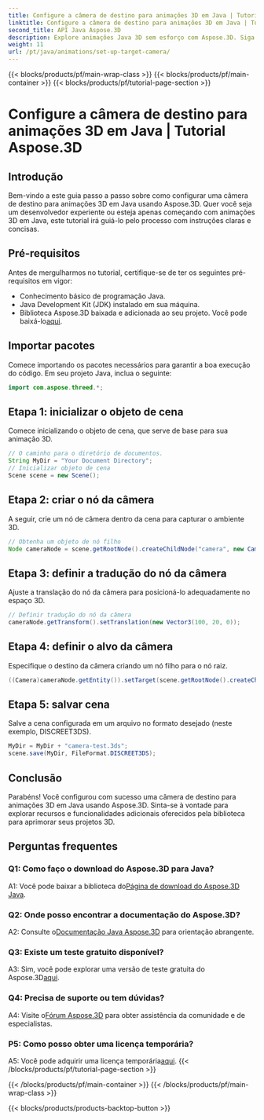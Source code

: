 ```yaml
---
title: Configure a câmera de destino para animações 3D em Java | Tutorial Aspose.3D
linktitle: Configure a câmera de destino para animações 3D em Java | Tutorial Aspose.3D
second_title: API Java Aspose.3D
description: Explore animações Java 3D sem esforço com Aspose.3D. Siga nosso tutorial para obter um guia passo a passo. Baixe agora para uma jornada cativante de desenvolvimento em 3D.
weight: 11
url: /pt/java/animations/set-up-target-camera/
---
```


{{< blocks/products/pf/main-wrap-class >}}
{{< blocks/products/pf/main-container >}}
{{< blocks/products/pf/tutorial-page-section >}}

# Configure a câmera de destino para animações 3D em Java | Tutorial Aspose.3D

## Introdução

Bem-vindo a este guia passo a passo sobre como configurar uma câmera de destino para animações 3D em Java usando Aspose.3D. Quer você seja um desenvolvedor experiente ou esteja apenas começando com animações 3D em Java, este tutorial irá guiá-lo pelo processo com instruções claras e concisas.

## Pré-requisitos

Antes de mergulharmos no tutorial, certifique-se de ter os seguintes pré-requisitos em vigor:

- Conhecimento básico de programação Java.
- Java Development Kit (JDK) instalado em sua máquina.
-  Biblioteca Aspose.3D baixada e adicionada ao seu projeto. Você pode baixá-lo[aqui](https://releases.aspose.com/3d/java/).

## Importar pacotes

Comece importando os pacotes necessários para garantir a boa execução do código. Em seu projeto Java, inclua o seguinte:

```java
import com.aspose.threed.*;
```

## Etapa 1: inicializar o objeto de cena

Comece inicializando o objeto de cena, que serve de base para sua animação 3D.

```java
// O caminho para o diretório de documentos.
String MyDir = "Your Document Directory";
// Inicializar objeto de cena
Scene scene = new Scene();
```

## Etapa 2: criar o nó da câmera

A seguir, crie um nó de câmera dentro da cena para capturar o ambiente 3D.

```java
// Obtenha um objeto de nó filho
Node cameraNode = scene.getRootNode().createChildNode("camera", new Camera());
```

## Etapa 3: definir a tradução do nó da câmera

Ajuste a translação do nó da câmera para posicioná-lo adequadamente no espaço 3D.

```java
// Definir tradução do nó da câmera
cameraNode.getTransform().setTranslation(new Vector3(100, 20, 0));
```

## Etapa 4: definir o alvo da câmera

Especifique o destino da câmera criando um nó filho para o nó raiz.

```java
((Camera)cameraNode.getEntity()).setTarget(scene.getRootNode().createChildNode("target"));
```

## Etapa 5: salvar cena

Salve a cena configurada em um arquivo no formato desejado (neste exemplo, DISCREET3DS).

```java
MyDir = MyDir + "camera-test.3ds";
scene.save(MyDir, FileFormat.DISCREET3DS);
```

## Conclusão

Parabéns! Você configurou com sucesso uma câmera de destino para animações 3D em Java usando Aspose.3D. Sinta-se à vontade para explorar recursos e funcionalidades adicionais oferecidos pela biblioteca para aprimorar seus projetos 3D.

## Perguntas frequentes

### Q1: Como faço o download do Aspose.3D para Java?

 A1: Você pode baixar a biblioteca do[Página de download do Aspose.3D Java](https://releases.aspose.com/3d/java/).

### Q2: Onde posso encontrar a documentação do Aspose.3D?

 A2: Consulte o[Documentação Java Aspose.3D](https://reference.aspose.com/3d/java/) para orientação abrangente.

### Q3: Existe um teste gratuito disponível?

 A3: Sim, você pode explorar uma versão de teste gratuita do Aspose.3D[aqui](https://releases.aspose.com/).

### Q4: Precisa de suporte ou tem dúvidas?

 A4: Visite o[Fórum Aspose.3D](https://forum.aspose.com/c/3d/18) para obter assistência da comunidade e de especialistas.

### P5: Como posso obter uma licença temporária?

 A5: Você pode adquirir uma licença temporária[aqui](https://purchase.aspose.com/temporary-license/).
{{< /blocks/products/pf/tutorial-page-section >}}

{{< /blocks/products/pf/main-container >}}
{{< /blocks/products/pf/main-wrap-class >}}

{{< blocks/products/products-backtop-button >}}
